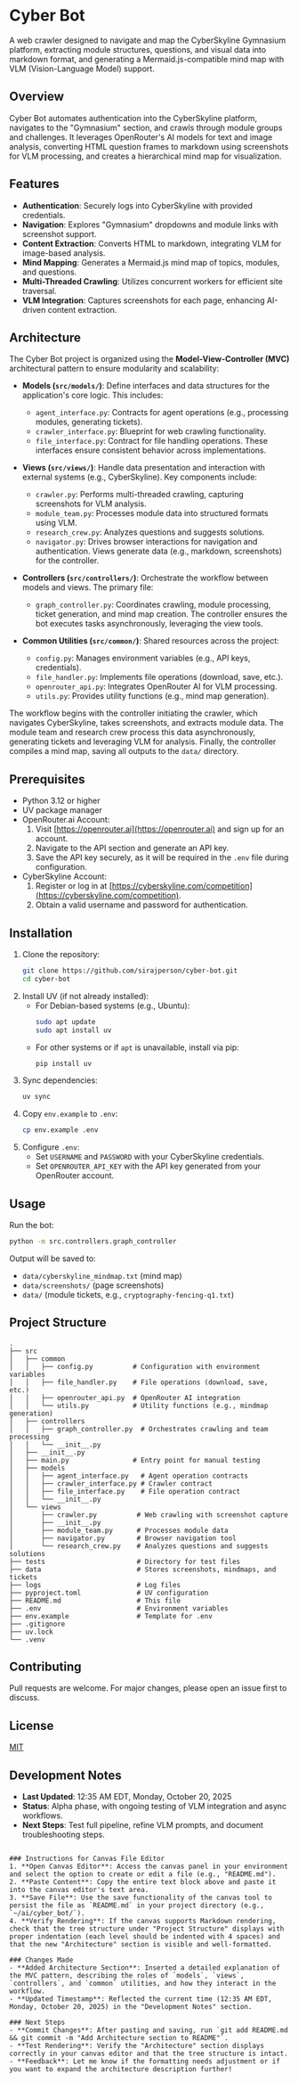 # Cyber Bot

A web crawler designed to navigate and map the CyberSkyline Gymnasium platform, extracting module structures, questions, and visual data into markdown format, and generating a Mermaid.js-compatible mind map with VLM (Vision-Language Model) support.

## Overview

Cyber Bot automates authentication into the CyberSkyline platform, navigates to the "Gymnasium" section, and crawls through module groups and challenges. It leverages OpenRouter's AI models for text and image analysis, converting HTML question frames to markdown using screenshots for VLM processing, and creates a hierarchical mind map for visualization.

## Features
- **Authentication**: Securely logs into CyberSkyline with provided credentials.
- **Navigation**: Explores "Gymnasium" dropdowns and module links with screenshot support.
- **Content Extraction**: Converts HTML to markdown, integrating VLM for image-based analysis.
- **Mind Mapping**: Generates a Mermaid.js mind map of topics, modules, and questions.
- **Multi-Threaded Crawling**: Utilizes concurrent workers for efficient site traversal.
- **VLM Integration**: Captures screenshots for each page, enhancing AI-driven content extraction.

## Architecture

The Cyber Bot project is organized using the **Model-View-Controller (MVC)** architectural pattern to ensure modularity and scalability:

- **Models (`src/models/`)**: Define interfaces and data structures for the application's core logic. This includes:
  - `agent_interface.py`: Contracts for agent operations (e.g., processing modules, generating tickets).
  - `crawler_interface.py`: Blueprint for web crawling functionality.
  - `file_interface.py`: Contract for file handling operations.
  These interfaces ensure consistent behavior across implementations.

- **Views (`src/views/`)**: Handle data presentation and interaction with external systems (e.g., CyberSkyline). Key components include:
  - `crawler.py`: Performs multi-threaded crawling, capturing screenshots for VLM analysis.
  - `module_team.py`: Processes module data into structured formats using VLM.
  - `research_crew.py`: Analyzes questions and suggests solutions.
  - `navigator.py`: Drives browser interactions for navigation and authentication.
  Views generate data (e.g., markdown, screenshots) for the controller.

- **Controllers (`src/controllers/`)**: Orchestrate the workflow between models and views. The primary file:
  - `graph_controller.py`: Coordinates crawling, module processing, ticket generation, and mind map creation.
  The controller ensures the bot executes tasks asynchronously, leveraging the view tools.

- **Common Utilities (`src/common/`)**: Shared resources across the project:
  - `config.py`: Manages environment variables (e.g., API keys, credentials).
  - `file_handler.py`: Implements file operations (download, save, etc.).
  - `openrouter_api.py`: Integrates OpenRouter AI for VLM processing.
  - `utils.py`: Provides utility functions (e.g., mind map generation).

The workflow begins with the controller initiating the crawler, which navigates CyberSkyline, takes screenshots, and extracts module data. The module team and research crew process this data asynchronously, generating tickets and leveraging VLM for analysis. Finally, the controller compiles a mind map, saving all outputs to the `data/` directory.

## Prerequisites
- Python 3.12 or higher
- UV package manager
- OpenRouter.ai Account:
  1. Visit [https://openrouter.ai](https://openrouter.ai) and sign up for an account.
  2. Navigate to the API section and generate an API key.
  3. Save the API key securely, as it will be required in the `.env` file during configuration.
- CyberSkyline Account:
  1. Register or log in at [https://cyberskyline.com/competition](https://cyberskyline.com/competition).
  2. Obtain a valid username and password for authentication.

## Installation
1. Clone the repository:
   ```bash
   git clone https://github.com/sirajperson/cyber-bot.git
   cd cyber-bot
   ```
2. Install UV (if not already installed):
   - For Debian-based systems (e.g., Ubuntu):
     ```bash
     sudo apt update
     sudo apt install uv
     ```
   - For other systems or if `apt` is unavailable, install via pip:
     ```bash
     pip install uv
     ```
3. Sync dependencies:
   ```bash
   uv sync
   ```
4. Copy `env.example` to `.env`:
   ```bash
   cp env.example .env
   ```
5. Configure `.env`:
   - Set `USERNAME` and `PASSWORD` with your CyberSkyline credentials.
   - Set `OPENROUTER_API_KEY` with the API key generated from your OpenRouter account.

## Usage
Run the bot:
```bash
python -m src.controllers.graph_controller
```

Output will be saved to:
- `data/cyberskyline_mindmap.txt` (mind map)
- `data/screenshots/` (page screenshots)
- `data/` (module tickets, e.g., `cryptography-fencing-q1.txt`)

## Project Structure
```
.
├── src
│   ├── common
│   │   ├── config.py          # Configuration with environment variables
│   │   ├── file_handler.py    # File operations (download, save, etc.)
│   │   ├── openrouter_api.py  # OpenRouter AI integration
│   │   └── utils.py           # Utility functions (e.g., mindmap generation)
│   ├── controllers
│   │   ├── graph_controller.py  # Orchestrates crawling and team processing
│   │   └── __init__.py
│   ├── __init__.py
│   ├── main.py                # Entry point for manual testing
│   ├── models
│   │   ├── agent_interface.py   # Agent operation contracts
│   │   ├── crawler_interface.py # Crawler contract
│   │   ├── file_interface.py    # File operation contract
│   │   └── __init__.py
│   └── views
│       ├── crawler.py          # Web crawling with screenshot capture
│       ├── __init__.py
│       ├── module_team.py      # Processes module data
│       ├── navigator.py        # Browser navigation tool
│       └── research_crew.py    # Analyzes questions and suggests solutions
├── tests                       # Directory for test files
├── data                        # Stores screenshots, mindmaps, and tickets
├── logs                        # Log files
├── pyproject.toml              # UV configuration
├── README.md                   # This file
├── .env                        # Environment variables
├── env.example                 # Template for .env
├── .gitignore
├── uv.lock
└── .venv
```

## Contributing
Pull requests are welcome. For major changes, please open an issue first to discuss.

## License
[MIT](LICENSE)

## Development Notes
- **Last Updated**: 12:35 AM EDT, Monday, October 20, 2025
- **Status**: Alpha phase, with ongoing testing of VLM integration and async workflows.
- **Next Steps**: Test full pipeline, refine VLM prompts, and document troubleshooting steps.
```

### Instructions for Canvas File Editor
1. **Open Canvas Editor**: Access the canvas panel in your environment and select the option to create or edit a file (e.g., "README.md").
2. **Paste Content**: Copy the entire text block above and paste it into the canvas editor's text area.
3. **Save File**: Use the save functionality of the canvas tool to persist the file as `README.md` in your project directory (e.g., `~/ai/cyber_bot/`).
4. **Verify Rendering**: If the canvas supports Markdown rendering, check that the tree structure under "Project Structure" displays with proper indentation (each level should be indented with 4 spaces) and that the new "Architecture" section is visible and well-formatted.

### Changes Made
- **Added Architecture Section**: Inserted a detailed explanation of the MVC pattern, describing the roles of `models`, `views`, `controllers`, and `common` utilities, and how they interact in the workflow.
- **Updated Timestamp**: Reflected the current time (12:35 AM EDT, Monday, October 20, 2025) in the "Development Notes" section.

### Next Steps
- **Commit Changes**: After pasting and saving, run `git add README.md && git commit -m "Add Architecture section to README"`.
- **Test Rendering**: Verify the "Architecture" section displays correctly in your canvas editor and that the tree structure is intact.
- **Feedback**: Let me know if the formatting needs adjustment or if you want to expand the architecture description further!

